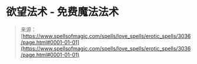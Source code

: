 <!--yml

category: 未分类

date: 2024-06-12 18:36:47

-->

# 欲望法术 - 免费魔法法术

> 来源：[https://www.spellsofmagic.com/spells/love_spells/erotic_spells/3036/page.html#0001-01-01](https://www.spellsofmagic.com/spells/love_spells/erotic_spells/3036/page.html#0001-01-01)
